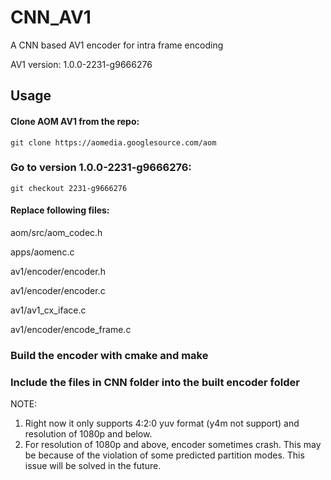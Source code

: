 # CNN_AV1
A CNN based AV1 encoder for intra frame encoding

AV1 version: 1.0.0-2231-g9666276

## Usage 

#### Clone AOM AV1 from the repo:

 `git clone https://aomedia.googlesource.com/aom`

### Go to version 1.0.0-2231-g9666276:

 `git checkout 2231-g9666276`


#### Replace following files:

aom/src/aom_codec.h

apps/aomenc.c

av1/encoder/encoder.h

av1/encoder/encoder.c

av1/av1_cx_iface.c

av1/encoder/encode_frame.c

### Build the encoder with cmake and make

### Include the files in CNN folder into the built encoder folder


NOTE:
1. Right now it only supports 4:2:0 yuv format (y4m not support) and resolution of 1080p and below. 
2. For resolution of 1080p and above, encoder sometimes crash. This may be because of the violation of some predicted partition modes. This issue will be solved in the future.
